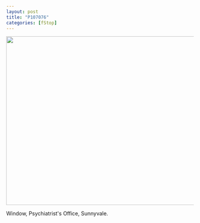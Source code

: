 ```yaml
---
layout: post
title: "P107076"
categories: [fStop]
---
```

<img title-="(C)2007" src="http://www.botzilla.com/blog/pix2007/P1070076.jpg" width="807" height="454" border="0" />

Window, Psychiatrist's Office, Sunnyvale.

<!--more-->

